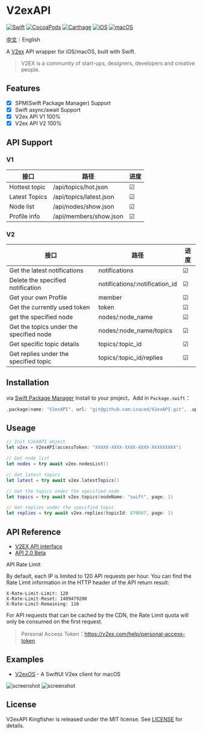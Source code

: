 # V2exAPI
[![Swift](https://img.shields.io/badge/swift-F54A2A?style=for-the-badge&logo=swift&logoColor=white)](https://github.com/isaced/V2exAPI)
[![CocoaPods](https://img.shields.io/cocoapods/v/V2exAPI.svg?style=for-the-badge)](https://cocoapods.org/pods/V2exAPI)
[![Carthage](https://img.shields.io/badge/-Carthage-5C5543?style=for-the-badge)](https://github.com/Carthage/Carthage)
[![iOS](https://img.shields.io/badge/iOS-000000?style=for-the-badge&logo=ios&logoColor=white)](https://github.com/isaced/V2exAPI)
[![macOS](https://img.shields.io/badge/mac%20os-000000?style=for-the-badge&logo=macos&logoColor=F0F0F0)](https://github.com/isaced/V2exAPI)

[中文](/README.md)｜English

A [V2ex](https://v2ex.com/) API wrapper for iOS/macOS, built with Swift.

> V2EX is a community of start-ups, designers, developers and creative people.

## Features

- [x] SPM(Swift Package Manager) Support
- [x] Swift async/await Support
- [x] V2ex API V1 100%
- [x] V2ex API V2 100%

## API Support

### V1

| 接口   | 路径                   | 进度  |
|------|-------------------------|-----|
| Hottest topic | /api/topics/hot.json    | &#9745; |
| Latest Topics | /api/topics/latest.json | &#9745; |
| Node list | /api/nodes/show.json    | &#9745; |
| Profile info | /api/members/show.json  | &#9745; |

### V2

| 接口            | 路径                           | 进度 |
|----------------------|--------------------------------|---------|
| Get the latest notifications       | notifications                  | &#9745; |
| Delete the specified notification       | notifications/:notification_id | &#9745; |
| Get your own Profile   | member                         | &#9745; |
| Get the currently used token   | token                          | &#9745; |
| get the specified node         | nodes/:node_name               | &#9745; |
| Get the topics under the specified node | nodes/:node_name/topics        | &#9745; |
| Get specific topic details         | topics/:topic_id               | &#9745; |
| Get replies under the specified topic | topics/:topic_id/replies       | &#9745; |

## Installation

via [Swift Package Manager](https://swift.org/package-manager/) Install to your project，Add in `Package.swift`：

```swift
.package(name: "V2exAPI", url: "git@github.com:isaced/V2exAPI.git", .upToNextMinor(from: "1.0.0")),
```

## Useage

```swift
// Init V2eXAPI object
let v2ex = V2exAPI(accessToken: "XXXXX-XXXX-XXXX-XXXX-XXXXXXXXX")

// Get node list
let nodes = try await v2ex.nodesList()

// Get latest topics
let latest = try await v2ex.latestTopics()

// Get the topics under the specified node
let topics = try await v2ex.topics(nodeName: "swift", page: 1)

// Get replies under the specified topic
let replies = try await v2ex.replies(topicId: 870607, page: 1)
```

## API Reference

- [V2EX API interface](https://www.v2ex.com/p/7v9TEc53)
- [API 2.0 Beta](https://v2ex.com/help/api)

API Rate Limit

By default, each IP is limited to 120 API requests per hour. You can find the Rate Limit information in the HTTP header of the API return result:

```
X-Rate-Limit-Limit: 120
X-Rate-Limit-Reset: 1409479200
X-Rate-Limit-Remaining: 116
```

For API requests that can be cached by the CDN, the Rate Limit quota will only be consumed on the first request.

> Personal Access Token：https://v2ex.com/help/personal-access-token

## Examples

- [V2exOS](https://github.com/isaced/V2exOS) - A SwiftUI V2ex client for macOS

![screenshot](https://user-images.githubusercontent.com/2088605/182183782-79aa8524-dea4-40d3-87a3-6b542678f568.png#gh-dark-mode-only)
![screenshot](https://user-images.githubusercontent.com/2088605/182184352-52019bd0-da89-4703-9d83-2b85aa10617e.png##gh-light-mode-only)


## License

V2exAPI Kingfisher is released under the MIT license. See [LICENSE](/LICENSE) for details.
